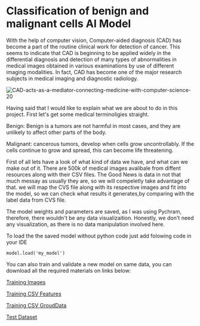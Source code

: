 # Classification of benign and malignant cells AI Model


With the help of computer vision, Computer-aided diagnosis (CAD) has become a part of the routine clinical work for detection of cancer. This seems to indicate that CAD is beginning to be applied widely in the differential diagnosis and detection of many types of abnormalities in medical images obtained in various examinations by use of different imaging modalities. In fact, CAD has become one of the major research subjects in medical imaging and diagnostic radiology. 

![CAD-acts-as-a-mediator-connecting-medicine-with-computer-science-20](https://user-images.githubusercontent.com/66418035/119219085-4b1a6000-baec-11eb-9981-757fe7cd9e87.png)

Having said that I would like to explain what we are about to do in this project. First let's get some medical terminoligies straight. 

Benign: Benign is a tumors are not harmful in most cases, and they are unlikely to affect other parts of the body.

Malignant: cancerous tumors, develop when cells grow uncontrollably. If the cells continue to grow and spread, this can become life threatening.

First of all lets have a look of what kind of data we have, and what can we make out of it. There are 500k of medical images avalibale from diffent
resources along with their CSV files. The Good News is data in not that much messay as usually they are, so we will compeletly take advantage of that.
we will map the CVS file along with its respective images and fit into the model, so we can check what results it generates,by comparing with
the label data from CVS file.

The model weights and parameters are saved, as I was using Pychram, therefore, there wouldn't be any data visualizaition. Honestly,
we don't need any visualization, as there is no data manipulation involved here.

To load the the saved model without python code just add folowing code in your IDE

`model.load('my_model')`


You can also train and validate a new model on same data, you can download all the required materials on links below:

[Training Images](https://isic-challenge-data.s3.amazonaws.com/2019/ISIC_2019_Training_Input.zip)

[Training CSV Features](https://isic-challenge-data.s3.amazonaws.com/2019/ISIC_2019_Training_Metadata.csv)

[Training CSV GroudData](https://isic-challenge-data.s3.amazonaws.com/2019/ISIC_2019_Training_GroundTruth.csv)

[Test Dataset](https://isic-challenge-data.s3.amazonaws.com/2019/ISIC_2019_Test_Input.zip)


